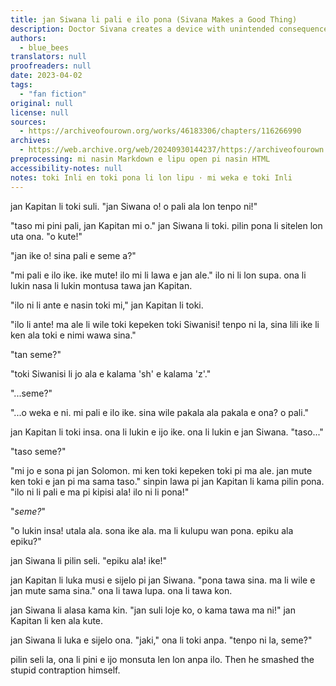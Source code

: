 ```yaml
---
title: jan Siwana li pali e ilo pona (Sivana Makes a Good Thing)
description: Doctor Sivana creates a device with unintended consequences.
authors:
  - blue_bees
translators: null
proofreaders: null
date: 2023-04-02
tags:
  - "fan fiction"
original: null
license: null
sources:
  - https://archiveofourown.org/works/46183306/chapters/116266990
archives:
  - https://web.archive.org/web/20240930144237/https://archiveofourown.org/works/46183306/chapters/116266990
preprocessing: mi nasin Markdown e lipu open pi nasin HTML
accessibility-notes: null
notes: toki Inli en toki pona li lon lipu · mi weka e toki Inli
---
```


jan Kapitan li toki suli. "jan Siwana o! o pali ala lon tenpo ni!"

"taso mi pini pali, jan Kapitan mi o." jan Siwana li toki. pilin pona li sitelen lon uta ona. "o kute!"

"jan ike o! sina pali e seme a?"

"mi pali e ilo ike. ike mute! ilo mi li lawa e jan ale." ilo ni li lon supa. ona li lukin nasa li lukin montusa tawa jan Kapitan.

"ilo ni li ante e nasin toki mi," jan Kapitan li toki.

"ilo li ante! ma ale li wile toki kepeken toki Siwanisi! tenpo ni la, sina lili ike li ken ala toki e nimi wawa sina."

"tan seme?"

"toki Siwanisi li jo ala e kalama 'sh' e kalama 'z'."

"...seme?"

"...o weka e ni. mi pali e ilo ike. sina wile pakala ala pakala e ona? o pali."

jan Kapitan li toki insa. ona li lukin e ijo ike. ona li lukin e jan Siwana. "taso..."

"taso seme?"

"mi jo e sona pi jan Solomon. mi ken toki kepeken toki pi ma ale. jan mute ken toki e jan pi ma sama taso." sinpin lawa pi jan Kapitan li kama pilin pona. "ilo ni li pali e ma pi kipisi ala! ilo ni li pona!"

"*seme?*"

"o lukin insa! utala ala. sona ike ala. ma li kulupu wan pona. epiku ala epiku?"

jan Siwana li pilin seli. "epiku ala! ike!"

jan Kapitan li luka musi e sijelo pi jan Siwana. "pona tawa sina. ma li wile e jan mute sama sina." ona li tawa lupa. ona li tawa kon.

jan Siwana li alasa kama kin. "jan suli loje ko, o kama tawa ma ni!" jan Kapitan li ken ala kute.

jan Siwana li luka e sijelo ona. "jaki," ona li toki anpa. "tenpo ni la, seme?"

pilin seli la, ona li pini e ijo monsuta len lon anpa ilo. Then he smashed the stupid contraption himself.